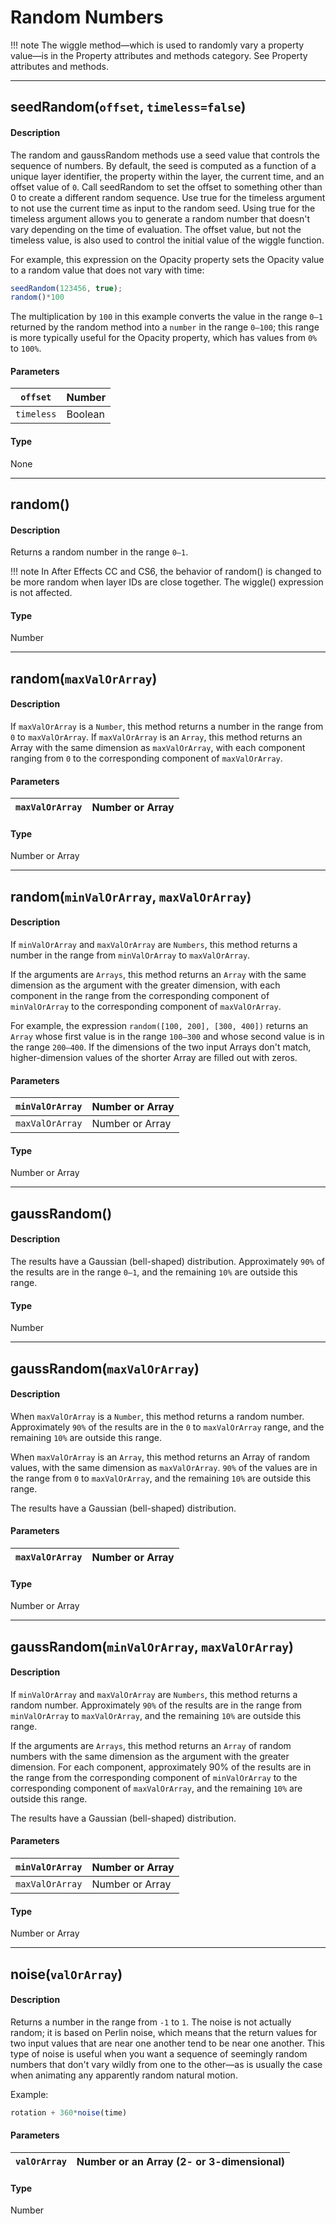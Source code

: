 # Random Numbers

!!! note
    The wiggle method—which is used to randomly vary a property value—is in the Property attributes and methods category. See Property attributes and methods.

---

## seedRandom(`offset`, `timeless=false`)

#### Description

The random and gaussRandom methods use a seed value that controls the sequence of numbers. By default, the seed is computed as a function of a unique layer identifier, the property within the layer, the current time, and an offset value of `0`. Call seedRandom to set the offset to something other than 0 to create a different random sequence. Use true for the timeless argument to not use the current time as input to the random seed. Using true for the timeless argument allows you to generate a random number that doesn't vary depending on the time of evaluation. The offset value, but not the timeless value, is also used to control the initial value of the wiggle function.

For example, this expression on the Opacity property sets the Opacity value to a random value that does not vary with time:

```js
seedRandom(123456, true);
random()*100
```

The multiplication by `100` in this example converts the value in the range `0–1` returned by the random method into a `number` in the range `0–100`; this range is more typically useful for the Opacity property, which has values from `0%` to `100%`.

#### Parameters

| `offset`   | Number   |
|------------|----------|
| `timeless` | Boolean  |

#### Type

None

---

## random()

#### Description

Returns a random number in the range `0–1`.

!!! note
    In After Effects CC and CS6, the behavior of random() is changed to be more random when layer IDs are close together. The wiggle() expression is not affected.

#### Type

Number

---

## random(`maxValOrArray`)

#### Description

If `maxValOrArray` is a `Number`, this method returns a number in the range from `0` to `maxValOrArray`. If `maxValOrArray` is an `Array`, this method returns an Array with the same dimension as `maxValOrArray`, with each component ranging from `0` to the corresponding component of `maxValOrArray`.

#### Parameters

| `maxValOrArray`   | Number or Array   |
|-------------------|-------------------|

#### Type

Number or Array

---

## random(`minValOrArray`, `maxValOrArray`)

#### Description

If `minValOrArray` and `maxValOrArray` are `Numbers`, this method returns a number in the range from `minValOrArray` to `maxValOrArray`.

If the arguments are `Arrays`, this method returns an `Array` with the same dimension as the argument with the greater dimension, with each component in the range from the corresponding component of `minValOrArray` to the corresponding component of `maxValOrArray`.

For example, the expression `random([100, 200], [300, 400])` returns an `Array` whose first value is in the range `100–300` and whose second value is in the range `200–400`. If the dimensions of the two input Arrays don't match, higher-dimension values of the shorter Array are filled out with zeros.

#### Parameters

| `minValOrArray`   | Number or Array   |
|-------------------|-------------------|
| `maxValOrArray`   | Number or Array   |

#### Type

Number or Array

---

## gaussRandom()

#### Description

The results have a Gaussian (bell-shaped) distribution. Approximately `90%` of the results are in the range `0–1`, and the remaining `10%` are outside this range.

#### Type

Number

---

## gaussRandom(`maxValOrArray`)

#### Description

When `maxValOrArray` is a `Number`, this method returns a random number. Approximately `90%` of the results are in the `0` to `maxValOrArray` range, and the remaining `10%` are outside this range.

When `maxValOrArray` is an `Array`, this method returns an Array of random values, with the same dimension as `maxValOrArray`. `90%` of the values are in the range from `0` to `maxValOrArray`, and the remaining `10%` are outside this range.

The results have a Gaussian (bell-shaped) distribution.

#### Parameters

| `maxValOrArray`   | Number or Array   |
|-------------------|-------------------|

#### Type

Number or Array

---

## gaussRandom(`minValOrArray`, `maxValOrArray`)

#### Description

If `minValOrArray` and `maxValOrArray` are `Numbers`, this method returns a random number. Approximately `90%` of the results are in the range from `minValOrArray` to `maxValOrArray`, and the remaining `10%` are outside this range.

If the arguments are `Arrays`, this method returns an `Array` of random numbers with the same dimension as the argument with the greater dimension. For each component, approximately 90% of the results are in the range from the corresponding component of `minValOrArray` to the corresponding component of `maxValOrArray`, and the remaining `10%` are outside this range.

The results have a Gaussian (bell-shaped) distribution.

#### Parameters

| `minValOrArray`   | Number or Array   |
|-------------------|-------------------|
| `maxValOrArray`   | Number or Array   |

#### Type

Number or Array

---

## noise(`valOrArray`)

#### Description

Returns a number in the range from `-1` to `1`. The noise is not actually random; it is based on Perlin noise, which means that the return values for two input values that are near one another tend to be near one another. This type of noise is useful when you want a sequence of seemingly random numbers that don't vary wildly from one to the other—as is usually the case when animating any apparently random natural motion.

Example:

```js
rotation + 360*noise(time)
```

#### Parameters

| `valOrArray`   | Number or an Array (2- or 3-dimensional)   |
|----------------|--------------------------------------------|

#### Type

Number
